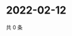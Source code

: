 # 2022-02-12

共 0 条

<!-- BEGIN WEIBO -->
<!-- 最后更新时间 Sat Feb 12 2022 15:12:53 GMT+0800 (China Standard Time) -->

<!-- END WEIBO -->
